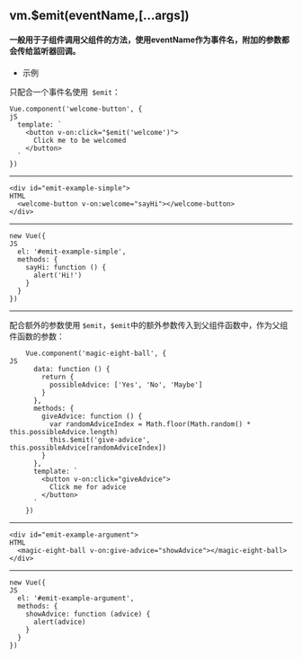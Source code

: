 ## vm.$emit(eventName,[...args])
#### 一般用于子组件调用父组件的方法，使用eventName作为事件名，附加的参数都会传给监听器回调。

- 示例

只配合一个事件名使用` $emit`：

    Vue.component('welcome-button', {                                            jS
      template: `
        <button v-on:click="$emit('welcome')">
          Click me to be welcomed
        </button>
      `
    })


------------
    <div id="emit-example-simple">                                               HTML
      <welcome-button v-on:welcome="sayHi"></welcome-button>
    </div>
------------
    new Vue({                                                                    JS
      el: '#emit-example-simple',
      methods: {
        sayHi: function () {
          alert('Hi!')
        }
      }
    })

------------

配合额外的参数使用 `$emit`，`$emit`中的额外参数传入到父组件函数中，作为父组件函数的参数：

        Vue.component('magic-eight-ball', {                                       JS
          data: function () {
            return {
              possibleAdvice: ['Yes', 'No', 'Maybe']
            }
          },
          methods: {
            giveAdvice: function () {
              var randomAdviceIndex = Math.floor(Math.random() * this.possibleAdvice.length)
              this.$emit('give-advice', this.possibleAdvice[randomAdviceIndex])
            }
          },
          template: `
            <button v-on:click="giveAdvice">
              Click me for advice
            </button>
          `
        })
		

------------

    <div id="emit-example-argument">                                            HTML
      <magic-eight-ball v-on:give-advice="showAdvice"></magic-eight-ball>
    </div>
	

------------

    new Vue({                                                                    JS
      el: '#emit-example-argument',
      methods: {
        showAdvice: function (advice) {
          alert(advice)
        }
      }
    })